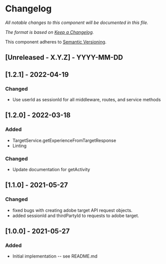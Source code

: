 # Changelog
_All notable changes to this component will be documented in this file._

_The format is based on [Keep a Changelog](https://keepachangelog.com/en/1.0.0/)._

This component adheres to [Semantic Versioning](https://semver.org/spec/v2.0.0.html).

## [Unreleased - X.Y.Z] - YYYY-MM-DD

## [1.2.1] - 2022-04-19
### Changed
- Use userId as sessionId for all middleware, routes, and service methods

## [1.2.0] - 2022-03-18
### Added
- TargetService.getExperienceFromTargetResponse
- Linting

### Changed
- Update documentation for getActivity

## [1.1.0] - 2021-05-27
### Changed
- fixed bugs with creating adobe target API request objects.
- added sessionId and thirdPartyId to requests to adobe target.


## [1.0.0] - 2021-05-27
### Added
- Initial implementation -- see README.md